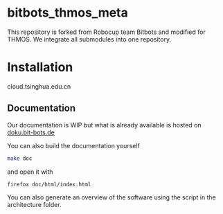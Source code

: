 # bitbots_thmos_meta
This repository is forked from Robocup team Bitbots and modified for THMOS. We integrate all submodules into one repository.

# Installation
cloud.tsinghua.edu.cn

Documentation
-------------

Our documentation is WIP but what is already available is hosted on [doku.bit-bots.de](http://doku.bit-bots.de/meta/)

You can also build the documentation yourself
``` bash
make doc
```

and open it with

``` bash
firefox doc/html/index.html
```

You can also generate an overview of the software using the script in the architecture folder.

